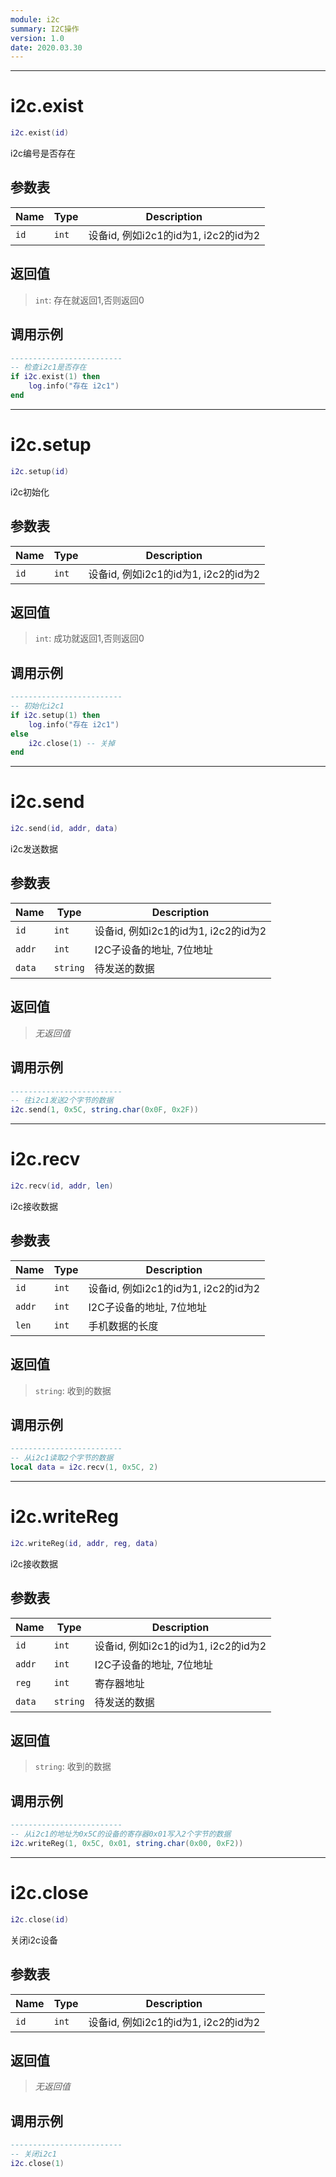```yaml
---
module: i2c
summary: I2C操作
version: 1.0
date: 2020.03.30
---
```


--------------------------------------------------
# i2c.exist

```lua
i2c.exist(id)
```

i2c编号是否存在

## 参数表

Name | Type | Description
-----|------|--------------
`id`|`int`| 设备id, 例如i2c1的id为1, i2c2的id为2

## 返回值

> `int`: 存在就返回1,否则返回0

## 调用示例

```lua
-------------------------
-- 检查i2c1是否存在
if i2c.exist(1) then
    log.info("存在 i2c1")
end
```


--------------------------------------------------
# i2c.setup

```lua
i2c.setup(id)
```

i2c初始化

## 参数表

Name | Type | Description
-----|------|--------------
`id`|`int`| 设备id, 例如i2c1的id为1, i2c2的id为2

## 返回值

> `int`: 成功就返回1,否则返回0

## 调用示例

```lua
-------------------------
-- 初始化i2c1
if i2c.setup(1) then
    log.info("存在 i2c1")
else
    i2c.close(1) -- 关掉
end
```


--------------------------------------------------
# i2c.send

```lua
i2c.send(id, addr, data)
```

i2c发送数据

## 参数表

Name | Type | Description
-----|------|--------------
`id`|`int`| 设备id, 例如i2c1的id为1, i2c2的id为2
`addr`|`int`| I2C子设备的地址, 7位地址
`data`|`string`| 待发送的数据

## 返回值

> *无返回值*

## 调用示例

```lua
-------------------------
-- 往i2c1发送2个字节的数据
i2c.send(1, 0x5C, string.char(0x0F, 0x2F))
```


--------------------------------------------------
# i2c.recv

```lua
i2c.recv(id, addr, len)
```

i2c接收数据

## 参数表

Name | Type | Description
-----|------|--------------
`id`|`int`| 设备id, 例如i2c1的id为1, i2c2的id为2
`addr`|`int`| I2C子设备的地址, 7位地址
`len`|`int`| 手机数据的长度

## 返回值

> `string`: 收到的数据

## 调用示例

```lua
-------------------------
-- 从i2c1读取2个字节的数据
local data = i2c.recv(1, 0x5C, 2)
```


--------------------------------------------------
# i2c.writeReg

```lua
i2c.writeReg(id, addr, reg, data)
```

i2c接收数据

## 参数表

Name | Type | Description
-----|------|--------------
`id`|`int`| 设备id, 例如i2c1的id为1, i2c2的id为2
`addr`|`int`| I2C子设备的地址, 7位地址
`reg`|`int`| 寄存器地址
`data`|`string`| 待发送的数据

## 返回值

> `string`: 收到的数据

## 调用示例

```lua
-------------------------
-- 从i2c1的地址为0x5C的设备的寄存器0x01写入2个字节的数据
i2c.writeReg(1, 0x5C, 0x01, string.char(0x00, 0xF2))
```


--------------------------------------------------
# i2c.close

```lua
i2c.close(id)
```

关闭i2c设备

## 参数表

Name | Type | Description
-----|------|--------------
`id`|`int`| 设备id, 例如i2c1的id为1, i2c2的id为2

## 返回值

> *无返回值*

## 调用示例

```lua
-------------------------
-- 关闭i2c1
i2c.close(1)
```


